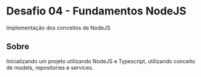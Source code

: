 

# Desafio 04 - Fundamentos NodeJS
Implementação dos conceitos de NodeJS 
 

## Sobre 
Inicializando um projeto utilizando NodeJS e Typescript, utilizando conceito de models, repositories e services.


